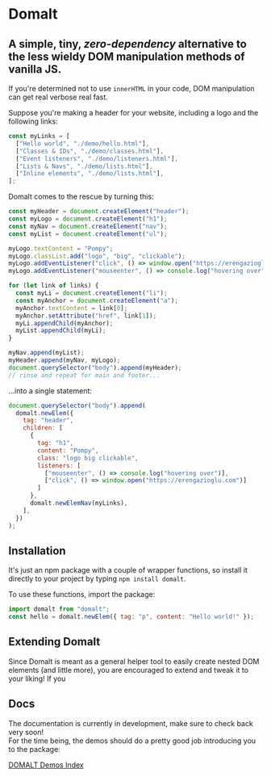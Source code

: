 # Domalt

## A simple, tiny, _zero-dependency_ alternative to the less wieldy DOM manipulation methods of vanilla JS.

If you're determined not to use `innerHTML` in your code, DOM manipulation can get real verbose real fast.

Suppose you're making a header for your website, including a logo and the following links:

```js
const myLinks = [
  ["Hello world", "./demo/hello.html"],
  ["Classes & IDs", "./demo/classes.html"],
  ["Event listeners", "./demo/listeners.html"],
  ["Lists & Navs", "./demo/lists.html"],
  ["Inline elements", "./demo/lists.html"],
];
```

Domalt comes to the rescue by turning this:

```js
const myHeader = document.createElement("header");
const myLogo = document.createElement("h1");
const myNav = document.createElement("nav");
const myList = document.createElement("ul");

myLogo.textContent = "Pompy";
myLogo.classList.add("logo", "big", "clickable");
myLogo.addEventListener("click", () => window.open("https://erengazioglu.com"));
myLogo.addEventListener("mouseenter", () => console.log("hovering over"));

for (let link of links) {
  const myLi = document.createElement("li");
  const myAnchor = document.createElement("a");
  myAnchor.textContent = link[0];
  myAnchor.setAttribute("href", link[1]);
  myLi.appendChild(myAnchor);
  myList.appendChild(myLi);
}

myNav.append(myList);
myHeader.append(myNav, myLogo);
document.querySelector("body").append(myHeader);
// rinse and repeat for main and footer...
```

...into a single statement:

```js
document.querySelector("body").append(
  domalt.newElem({
    tag: "header",
    children: [
      {
        tag: "h1",
        content: "Pompy",
        class: "logo big clickable",
        listeners: [
          ["mouseenter", () => console.log("hovering over")],
          ["click", () => window.open("https://erengazioglu.com")]
        ]
      },
      domalt.newElemNav(myLinks),
    ],
  })
);
```

## Installation

It's just an npm package with a couple of wrapper functions, so install it directly to your project by typing `npm install domalt`.

To use these functions, import the package: 

```js 
import domalt from "domalt";
const hello = domalt.newElem({ tag: "p", content: "Hello world!" });
```

## Extending Domalt

Since Domalt is meant as a general helper tool to easily create nested DOM elements (and little more), you are encouraged to extend and tweak it to your liking! If you 

## Docs

The documentation is currently in development, make sure to check back very soon!  
For the time being, the demos should do a pretty good job introducing you to the package:

[DOMALT Demos Index](https://pompyproductions.github.io/domalt/index.html)